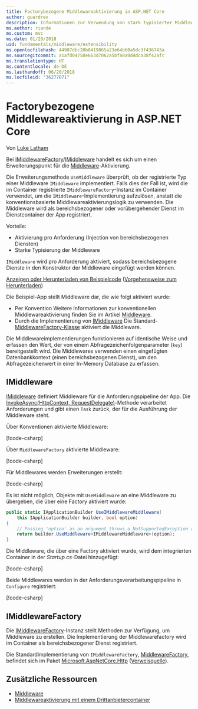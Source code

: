 ```yaml
---
title: Factorybezogene Middlewareaktivierung in ASP.NET Core
author: guardrex
description: Informationen zur Verwendung von stark typisierter Middleware mit einer factorybezogenen Aktivierungsimplementierung von ASP.NET Core.
ms.author: riande
ms.custom: mvc
ms.date: 01/29/2018
uid: fundamentals/middleware/extensibility
ms.openlocfilehash: 44987dbc20b0419865a23e64b60a5dc3f436743a
ms.sourcegitcommit: a1afd04758e663d7062a5bfa8a0d4dca38f42afc
ms.translationtype: HT
ms.contentlocale: de-DE
ms.lasthandoff: 06/20/2018
ms.locfileid: "36277071"
---
```

# <a name="factory-based-middleware-activation-in-aspnet-core"></a>Factorybezogene Middlewareaktivierung in ASP.NET Core

Von [Luke Latham](https://github.com/guardrex)

Bei [IMiddlewareFactory](/dotnet/api/microsoft.aspnetcore.http.imiddlewarefactory)/[IMiddleware](/dotnet/api/microsoft.aspnetcore.http.imiddleware) handelt es sich um einen Erweiterungspunkt für die [Middleware](xref:fundamentals/middleware/index)-Aktivierung.

Die Erweiterungsmethode `UseMiddleware` überprüft, ob der registrierte Typ einer Middleware `IMiddleware` implementiert. Falls dies der Fall ist, wird die im Container registrierte `IMiddlewareFactory`-Instanz im Container verwendet, um die `IMiddleware`-Implementierung aufzulösen, anstatt die konventionsbasierte Middlewareaktivierungslogik zu verwenden. Die Middleware wird als bereichsbezogener oder vorübergehender Dienst im Dienstcontainer der App registriert.

Vorteile:

* Aktivierung pro Anforderung (Injection von bereichsbezogenen Diensten)
* Starke Typisierung der Middleware

`IMiddleware` wird pro Anforderung aktiviert, sodass bereichsbezogene Dienste in den Konstruktor der Middleware eingefügt werden können.

[Anzeigen oder Herunterladen von Beispielcode](https://github.com/aspnet/Docs/tree/master/aspnetcore/fundamentals/middleware/extensibility/sample) ([Vorgehensweise zum Herunterladen](xref:tutorials/index#how-to-download-a-sample))

Die Beispiel-App stellt Middleware dar, die wie folgt aktiviert wurde:

* Per Konvention Weitere Informationen zur konventionellen Middlewareaktivierung finden Sie im Artikel [Middleware](xref:fundamentals/middleware/index).
* Durch die Implementierung von [IMiddleware](/dotnet/api/microsoft.aspnetcore.http.imiddleware) Die Standard-[MiddlewareFactory-Klasse](/dotnet/api/microsoft.aspnetcore.http.middlewarefactory) aktiviert die Middleware.

Die Middlewareimplementierungen funktionieren auf identische Weise und erfassen den Wert, der von einem Abfragezeichenfolgenparameter (`key`) bereitgestellt wird. Die Middlewares verwenden einen eingefügten Datenbankkontext (einen bereichsbezogenen Dienst), um den Abfragezeichenwert in einer In-Memory Database zu erfassen.

## <a name="imiddleware"></a>IMiddleware

[IMiddleware](/dotnet/api/microsoft.aspnetcore.http.imiddleware) definiert Middleware für die Anforderungspipeline der App. Die [InvokeAsync(HttpContext, RequestDelegate)](/dotnet/api/microsoft.aspnetcore.http.imiddleware.invokeasync#Microsoft_AspNetCore_Http_IMiddleware_InvokeAsync_Microsoft_AspNetCore_Http_HttpContext_Microsoft_AspNetCore_Http_RequestDelegate_)-Methode verarbeitet Anforderungen und gibt einen `Task` zurück, der für die Ausführung der Middleware steht.

Über Konventionen aktivierte Middleware:

[!code-csharp[](extensibility/sample/Middleware/ConventionalMiddleware.cs?name=snippet1)]

Über `MiddlewareFactory` aktivierte Middleware:

[!code-csharp[](extensibility/sample/Middleware/IMiddlewareMiddleware.cs?name=snippet1)]

Für Middlewares werden Erweiterungen erstellt:

[!code-csharp[](extensibility/sample/Middleware/MiddlewareExtensions.cs?name=snippet1)]

Es ist nicht möglich, Objekte mit `UseMiddleware` an eine Middleware zu übergeben, die über eine Factory aktiviert wurde:

```csharp
public static IApplicationBuilder UseIMiddlewareMiddleware(
    this IApplicationBuilder builder, bool option)
{
    // Passing 'option' as an argument throws a NotSupportedException at runtime.
    return builder.UseMiddleware<IMiddlewareMiddleware>(option);
}
```

Die Middleware, die über eine Factory aktiviert wurde, wird dem integrierten Container in der *Startup.cs*-Datei hinzugefügt:

[!code-csharp[](extensibility/sample/Startup.cs?name=snippet1&highlight=12)]

Beide Middlewares werden in der Anforderungsverarbeitungspipeline in `Configure` registriert:

[!code-csharp[](extensibility/sample/Startup.cs?name=snippet2&highlight=13-14)]

## <a name="imiddlewarefactory"></a>IMiddlewareFactory

Die [IMiddlewareFactory](/dotnet/api/microsoft.aspnetcore.http.imiddlewarefactory)-Instanz stellt Methoden zur Verfügung, um Middleware zu erstellen. Die Implementierung der Middlewarefactory wird im Container als bereichsbezogener Dienst registriert.

Die Standardimplementierung von `IMiddlewareFactory`, [MiddlewareFactory](/dotnet/api/microsoft.aspnetcore.http.middlewarefactory), befindet sich im Paket [Microsoft.AspNetCore.Http](https://www.nuget.org/packages/Microsoft.AspNetCore.Http/) ([Verweisquelle](https://github.com/aspnet/HttpAbstractions/blob/release/2.0/src/Microsoft.AspNetCore.Http/MiddlewareFactory.cs)).

## <a name="additional-resources"></a>Zusätzliche Ressourcen

* [Middleware](xref:fundamentals/middleware/index)
* [Middlewareaktivierung mit einem Drittanbietercontainer](xref:fundamentals/middleware/extensibility-third-party-container)
